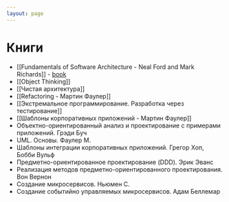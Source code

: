 ```yaml
---
layout: page
---
```


# Книги

* [[Fundamentals of Software Architecture - Neal Ford and Mark Richards]] - [book](https://ipfs.io/ipfs/QmWPuWZ85bLLHJWWThr8JHpSUL1nSZdJW16VPQPacJmWRA?filename=Fundamentals%20of%20Software%20Architecture%20-%20Neal%20Ford%20%26%20Mark%20Richards.epub)
* [[Object Thinking]]
* [[Чистая архитектура]]
* [[Refactoring - Мартин Фаулер]]
* [[Экстремальное программирование. Разработка через тестирование]] 
* [[Шаблоны корпоративных приложений - Мартин Фаулер]]
* Объектно-ориентированный анализ и проектирование с примерами приложений. Грэди Буч
* UML. Основы. Фаулер М.
* Шаблоны интеграции корпоративных приложений. Грегор Хоп, Бобби Вульф
* Предметно-ориентированное проектирование (DDD). Эрик Эванс
* Реализация методов предметно-ориентированного проектирования. Вон Вернон
* Создание микросервисов. Ньюмен С.
* Создание событийно управляемых микросервисов. Адам Беллемар
